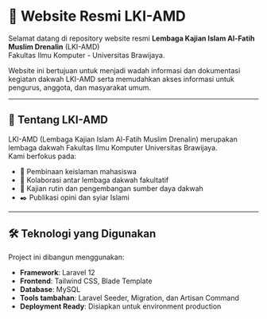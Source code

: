 # 🌙 Website Resmi LKI-AMD

Selamat datang di repository website resmi **Lembaga Kajian Islam Al-Fatih Muslim Drenalin** (LKI-AMD)  
Fakultas Ilmu Komputer - Universitas Brawijaya.

Website ini bertujuan untuk menjadi wadah informasi dan dokumentasi kegiatan dakwah LKI-AMD serta memudahkan akses informasi untuk pengurus, anggota, dan masyarakat umum.

---

## 🚀 Tentang LKI-AMD

LKI-AMD (Lembaga Kajian Islam Al-Fatih Muslim Drenalin) merupakan lembaga dakwah Fakultas Ilmu Komputer Universitas Brawijaya.  
Kami berfokus pada:

- 🌱 Pembinaan keislaman mahasiswa
- 🤝 Kolaborasi antar lembaga dakwah fakultatif
- 🕌 Kajian rutin dan pengembangan sumber daya dakwah
- ✒️ Publikasi opini dan syiar Islami

---

## 🛠️ Teknologi yang Digunakan

Project ini dibangun menggunakan:

- **Framework**: Laravel 12
- **Frontend**: Tailwind CSS, Blade Template
- **Database**: MySQL
- **Tools tambahan**: Laravel Seeder, Migration, dan Artisan Command
- **Deployment Ready**: Disiapkan untuk environment production
